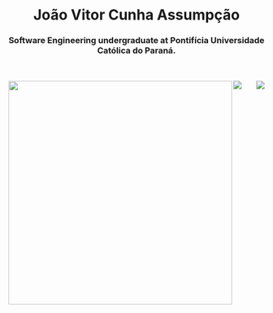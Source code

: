 <h1 align="center"> João Vitor Cunha Assumpção  </h1>  

<h3 align="center"> Software Engineering undergraduate at Pontifícia Universidade Católica do Paraná.  </h3>  
<br><br>  

<a href="https://github.com/JVCAv1">
<img src="https://activity-graph.herokuapp.com/graph?username=JVCAv1&count_private=true&hide_border=true&theme=react-dark" />
<img width="440" align="left" src="https://github-readme-stats.vercel.app/api?username=JVCAv1&count_private=true&hide_border=true&show_icons=true&theme=github_dark" /><img align="right" src="https://github-readme-stats.vercel.app/api/top-langs/?username=JVCAv1&count_private=true&hide_border=true&theme=github_dark&layout=compact&langs_count=10" />
</a>

